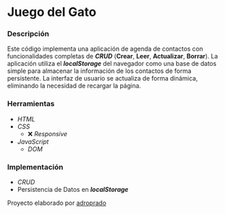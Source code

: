 # Juego del Gato

### Descripción

Este código implementa una aplicación de agenda de contactos con funcionalidades completas de **_CRUD_** (**Crear**, **Leer**, **Actualizar**, **Borrar**). La aplicación utiliza el **_localStorage_** del navegador como una base de datos simple para almacenar la información de los contactos de forma persistente. La interfaz de usuario se actualiza de forma dinámica, eliminando la necesidad de recargar la página.

### Herramientas

- _HTML_
- _CSS_
  - ❌ _Responsive_
- _JavaScript_
  - _DOM_

### Implementación

- _*CRUD*_
- Persistencia de Datos en **_localStorage_**

Proyecto elaborado por [adroprado](https://github.com/adroprado)

